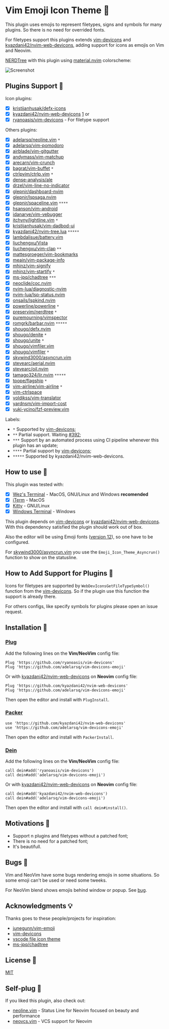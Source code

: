 # Vim Emoji Icon Theme 🎨

This plugin uses emojis to represent filetypes, signs and symbols for many plugins. So there is no need for overrided fonts.

For filetypes support this plugins extends [vim-devicons](https://github.com/ryanoasis/vim-devicons)
and [kyazdani42/nvim-web-devicons](https://github.com/kyazdani42/nvim-web-devicons), adding support for icons as emojis on Vim and Neovim.

[NERDTree](https://github.com/preservim/nerdtree) with this plugin using [material.nvim](https://github.com/marko-cerovac/material.nvim) colorscheme:

![Screenshot](https://user-images.githubusercontent.com/430272/155048699-7031540f-af62-4aa9-90df-f5efc09f1f9a.png)

## Plugins Support 🤗

Icon plugins:

- [x] [kristijanhusak/defx-icons](https://github.com/kristijanhusak/defx-icons)
- [x] [kyazdani42/nvim-web-devicons](https://github.com/kyazdani42/nvim-web-devicons) [1](https://github.com/kyazdani42/nvim-web-devicons/pull/11)                                      or 
- [x] [ryanoasis/vim-devicons](https://github.com/ryanoasis/vim-devicons) - For filetype support

Others plugins:

- [x] [adelarsq/neoline.vim](https://github.com/adelarsq/neoline.vim) `*`
- [x] [adelarsq/vim-pomodoro](https://github.com/adelarsq/vim-pomodoro)
- [x] [airblade/vim-gitgutter](https://github.com/airblade/vim-gitgutter)
- [x] [andymass/vim-matchup](https://github.com/andymass/vim-matchup)
- [x] [arecarn/vim-crunch](https://github.com/arecarn/vim-crunch)
- [x] [bagrat/vim-buffet](https://github.com/bagrat/vim-buffet) `*`
- [x] [ctrlpvim/ctrlp.vim](https://github.com/ctrlpvim/ctrlp.vim) `*`
- [x] [dense-analysis/ale](https://github.com/dense-analysis/ale)
- [x] [drzel/vim-line-no-indicator](https://github.com/drzel/vim-line-no-indicator)
- [x] [glepnir/dashboard-nvim](https://github.com/glepnir/dashboard-nvim)
- [x] [glepnir/lspsaga.nvim](https://github.com/glepnir/lspsaga.nvim)
- [x] [glepnir/spaceline.vim](https://github.com/glepnir/spaceline.vim) `****`
- [x] [hsanson/vim-android](https://github.com/hsanson/vim-android)
- [x] [idanarye/vim-vebugger](https://github.com/idanarye/vim-vebugger)
- [x] [itchyny/lightline.vim](https://github.com/itchyny/lightline.vim) `*`
- [x] [kristijanhusak/vim-dadbod-ui](https://github.com/kristijanhusak/vim-dadbod-ui)
- [x] [kyazdani42/nvim-tree.lua](https://github.com/kyazdani42/nvim-tree.lua) `*****`
- [x] [lambdalisue/battery.vim](https://github.com/lambdalisue/battery.vim)
- [x] [liuchengxu/Vista](https://github.com/liuchengxu/vista.vim)
- [x] [liuchengxu/vim-clap](https://github.com/liuchengxu/vim-clap) `**`
- [x] [mattesgroeger/vim-bookmarks](https://github.com/MattesGroeger/vim-bookmarks)
- [x] [meain/vim-package-info](https://github.com/meain/vim-package-info)
- [x] [mhinz/vim-signify](https://github.com/mhinz/vim-signify)
- [x] [mhinz/vim-startify](https://github.com/mhinz/vim-startify) `*`
- [x] [ms-jpq/chadtree](https://github.com/ms-jpq/chadtree) `***`
- [x] [neoclide/coc.nvim](https://github.com/neoclide/coc.nvim)
- [x] [nvim-lua/diagnostic-nvim](https://github.com/nvim-lua/diagnostic-nvim)
- [x] [nvim-lua/lsp-status.nvim](https://github.com/nvim-lua/lsp-status.nvim)
- [x] [onsails/lspkind.nvim](https://github.com/onsails/lspkind.nvim)
- [x] [powerline/powerline](https://github.com/powerline/powerline) `*`
- [x] [preservim/nerdtree](https://github.com/preservim/nerdtree) `*`
- [x] [puremourning/vimspector](https://github.com/puremourning/vimspector)
- [x] [romgrk/barbar.nvim](https://github.com/romgrk/barbar.nvim) `*****`
- [x] [shougo/defx.nvim](https://github.com/shougo/defx.nvim)
- [x] [shougo/denite](https://github.com/Shougo/denite.nvim) `*`
- [x] [shougo/unite](https://github.com/shougo/unite.vim) `*`
- [x] [shougo/vimfiler.vim](https://github.com/Shougo/vimfiler.vim)
- [x] [shougo/vimfiler](https://github.com/shougo/vimfiler.vim) `*`
- [x] [skywind3000/asyncrun.vim](https://github.com/skywind3000/asyncrun.vim)
- [x] [stevearc/aerial.nvim](https://github.com/stevearc/aerial.nvim/)
- [x] [stevearc/oil.nvim](https://github.com/stevearc/oil.nvim)
- [x] [tamago324/lir.nvim](https://github.com/tamago324/lir.nvim) `*****`
- [x] [tpope/flagship](https://github.com/tpope/vim-flagship) `*`
- [x] [vim-airline/vim-airline](https://github.com/vim-airline/vim-airline) `*`
- [x] [vim-ctrlspace](https://github.com/vim-ctrlspace)
- [x] [voldikss/vim-translator](https://github.com/voldikss/vim-translator)
- [x] [yardnsm/vim-import-cost](https://github.com/yardnsm/vim-import-cost)
- [x] [yuki-ycino/fzf-preview.vim](https://github.com/yuki-ycino/fzf-preview.vim)

Labels:
 - `*` Supported by [vim-devicons](https://github.com/ryanoasis/vim-devicons);
 - `**` Partial support. Waiting [#392](https://github.com/liuchengxu/vim-clap/issues/392);
 - `***` Support by an automated process using CI pipeline whenever this plugin
     has an update;
 - `****` Partial support by [vim-devicons](https://github.com/ryanoasis/vim-devicons);
 - `*****` Supported by kyazdani42/nvim-web-devicons.

## How to use 🤔

This plugin was tested with:

- [x] [Wez's Terminal](https://github.com/wez/wezterm) - MacOS, GNU/Linux and Windows **recomended**
- [x] [iTerm](https://www.iterm2.com) - MacOS
- [x] [Kitty](https://sw.kovidgoyal.net/kitty) - GNU/Linux
- [x] [Windows Terminal](https://github.com/microsoft/terminal) - Windows

This plugin depends on [vim-devicons](https://github.com/ryanoasis/vim-devicons) or [kyazdani42/nvim-web-devicons](https://github.com/kyazdani42/nvim-web-devicons). With this dependency satisfied the plugin should work out of box.

Also the editor will be using Emoji fonts ([version 12](https://emojipedia.org/emoji-12.0)), so one have to be configured.

For [skywind3000/asyncrun.vim](https://github.com/skywind3000/asyncrun.vim) you
use the `Emoji_Icon_Theme_Asyncrun()` function to show on the statusline.

## How to Add Support for Plugins 🔌

Icons for filetypes are supported by `WebDevIconsGetFileTypeSymbol()` function
from the [vim-devicons](https://github.com/ryanoasis/vim-webdevicons). So if
the plugin use this function the support is already there. 

For others configs, like specify symbols for plugins please open an issue
request.

## Installation 🧙

### [Plug](https://github.com/junegunn/vim-plug)

Add the following lines on the **Vim/NeoVim** config file:

```vim
Plug 'https://github.com/ryanoasis/vim-devicons'
Plug 'https://github.com/adelarsq/vim-devicons-emoji'
```

Or with [kyazdani42/nvim-web-devicons](https://github.com/kyazdani42/nvim-web-devicons) on **Neovim** config file:

```vim
Plug 'https://github.com/kyazdani42/nvim-web-devicons'
Plug 'https://github.com/adelarsq/vim-devicons-emoji'
```

Then open the editor and install with `PlugInstall`.

### [Packer](https://github.com/wbthomason/packer.nvim)

```vim
use 'https://github.com/kyazdani42/nvim-web-devicons'
use 'https://github.com/adelarsq/vim-devicons-emoji'
```

Then open the editor and install with `PackerInstall`.

### [Dein](https://github.com/Shougo/dein.vim)

Add the following lines on the **Vim/NeoVim** config file:

```vim
call dein#add('ryanoasis/vim-devicons')
call dein#add('adelarsq/vim-devicons-emoji')
```

Or with [kyazdani42/nvim-web-devicons](https://github.com/kyazdani42/nvim-web-devicons) on **Neovim** config file:

```vim
call dein#add('kyazdani42/nvim-web-devicons')
call dein#add('adelarsq/vim-devicons-emoji')
```

Then open the editor and install with `call dein#install()`.

## Motivations 💓

- Support n plugins and filetypes without a patched font;
- There is no need for a patched font;
- It's beautifull.

## Bugs 🐛

Vim and NeoVim have some bugs rendering emojis in some situations. So some
emoji can't be used or need some tweeks.

For NeoVim blend shows emojis behind window or popup. See [bug](https://github.com/neovim/neovim/issues/12012).

## Acknowledgments 💡

Thanks goes to these people/projects for inspiration:

- [junegunn/vim-emoji](https://github.com/junegunn/vim-emoji)
- [vim-devicons](https://github.com/ryanoasis/vim-devicons)
- [vscode file icon theme](https://code.visualstudio.com/api/extension-guides/file-icon-theme)
- [ms-jpq/chadtree](https://github.com/ms-jpq/chadtree)

## License 📜

[MIT](License)

## Self-plug 🔌

If you liked this plugin, also check out:

- [neoline.vim](https://github.com/adelarsq/neoline.vim) - Status Line for Neovim focused on beauty and performance
- [neovcs.vim](https://github.com/adelarsq/neovcs.vim) - VCS support for Neovim

